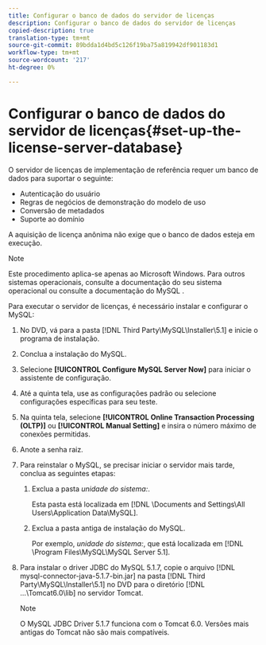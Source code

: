 ```yaml
---
title: Configurar o banco de dados do servidor de licenças
description: Configurar o banco de dados do servidor de licenças
copied-description: true
translation-type: tm+mt
source-git-commit: 89bdda1d4bd5c126f19ba75a819942df901183d1
workflow-type: tm+mt
source-wordcount: '217'
ht-degree: 0%

---
```



# Configurar o banco de dados do servidor de licenças{#set-up-the-license-server-database}

O servidor de licenças de implementação de referência requer um banco de dados para suportar o seguinte:

* Autenticação do usuário
* Regras de negócios de demonstração do modelo de uso
* Conversão de metadados
* Suporte ao domínio

A aquisição de licença anônima não exige que o banco de dados esteja em execução.

>[!NOTE]
>
>Este procedimento aplica-se apenas ao Microsoft Windows. Para outros sistemas operacionais, consulte a documentação do seu sistema operacional ou consulte a documentação do MySQL .

Para executar o servidor de licenças, é necessário instalar e configurar o MySQL:

1. No DVD, vá para a pasta [!DNL Third Party\MySQL\Installer\5.1] e inicie o programa de instalação.
1. Conclua a instalação do MySQL.
1. Selecione **[!UICONTROL Configure MySQL Server Now]** para iniciar o assistente de configuração.
1. Até a quinta tela, use as configurações padrão ou selecione configurações específicas para seu teste.
1. Na quinta tela, selecione **[!UICONTROL Online Transaction Processing (OLTP)]** ou **[!UICONTROL Manual Setting]** e insira o número máximo de conexões permitidas.
1. Anote a senha raiz.
1. Para reinstalar o MySQL, se precisar iniciar o servidor mais tarde, conclua as seguintes etapas:
   1. Exclua a pasta *unidade do sistema:*.

      Esta pasta está localizada em [!DNL \Documents and Settings\All Users\Application Data\MySQL].
   1. Exclua a pasta antiga de instalação do MySQL.

      Por exemplo, *unidade do sistema:*, que está localizada em [!DNL \Program Files\MySQL\MySQL Server 5.1].
1. Para instalar o driver JDBC do MySQL 5.1.7, copie o arquivo [!DNL mysql-connector-java-5.1.7-bin.jar] na pasta [!DNL Third Party\MySQL\Installer\5.1] no DVD para o diretório [!DNL ...\Tomcat6.0\lib] no servidor Tomcat.

   >[!NOTE]
   >
   >O MySQL JDBC Driver 5.1.7 funciona com o Tomcat 6.0. Versões mais antigas do Tomcat não são mais compatíveis.

